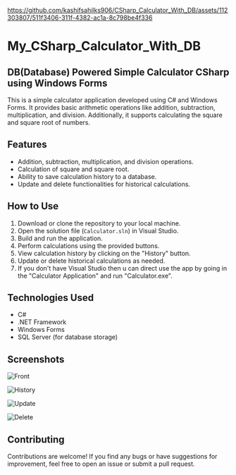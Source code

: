 https://github.com/kashifsahilks906/CSharp_Calculator_With_DB/assets/112303807/511f3406-311f-4382-ac1a-8c798be4f336

# My_CSharp_Calculator_With_DB

## DB(Database) Powered Simple Calculator CSharp using Windows Forms

This is a simple calculator application developed using C# and Windows Forms. It provides basic arithmetic operations like addition, subtraction, multiplication, and division. Additionally, it supports calculating the square and square root of numbers.

## Features

- Addition, subtraction, multiplication, and division operations.
- Calculation of square and square root.
- Ability to save calculation history to a database.
- Update and delete functionalities for historical calculations.

## How to Use

1. Download or clone the repository to your local machine.
2. Open the solution file (`Calculator.sln`) in Visual Studio.
3. Build and run the application.
4. Perform calculations using the provided buttons.
5. View calculation history by clicking on the "History" button.
6. Update or delete historical calculations as needed.
7. If you don't have Visual Studio then u can direct use the app by going in the "Calculator Application" and run "Calculator.exe".

## Technologies Used

- C#
- .NET Framework
- Windows Forms
- SQL Server (for database storage)

## Screenshots

![Front](https://github.com/kashifsahilks906/My_CSharp_Calculator_With_DB/assets/112303807/2d45a9a2-4d09-4f41-bda5-2f08e5a137c3)


![History](https://github.com/kashifsahilks906/My_CSharp_Calculator_With_DB/assets/112303807/7347a77e-43c4-4d89-aff5-20e9251a7d32)

![Update](https://github.com/kashifsahilks906/My_CSharp_Calculator_With_DB/assets/112303807/574bebb5-949f-4db2-9567-8be6e89c047e)

![Delete](https://github.com/kashifsahilks906/My_CSharp_Calculator_With_DB/assets/112303807/1a0bf3fb-2878-49ca-93c0-6981f7172784)


## Contributing

Contributions are welcome! If you find any bugs or have suggestions for improvement, feel free to open an issue or submit a pull request.

